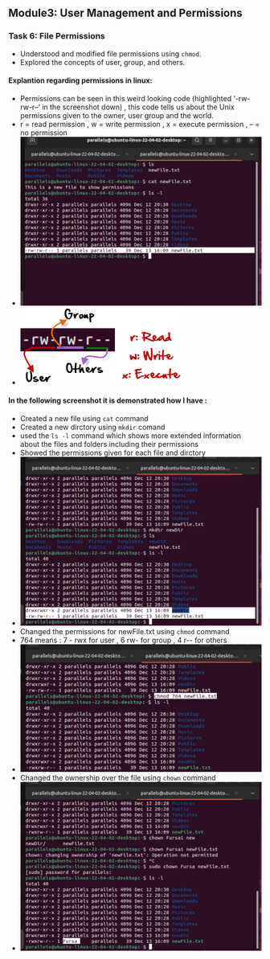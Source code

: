 
## Module3: User Management and Permissions

### Task 6: File Permissions
- Understood and modified file permissions using `chmod`.
- Explored the concepts of user, group, and others.

#### Explantion regarding permissions in linux:
- Permissions can be seen in this weird looking code (highlighted ‘-rw-rw-r–‘ in the screenshot down) , this code tells us about the Unix permissions given to the owner, user group and the world.
- r = read permission , w = write permission ,  x = execute permission , – = no permission
- ![Screenshot](../Screenshots/newFile.png)
- ![Screenshot](../Screenshots/permission.webp)

#### In the following screenshot it is demonstrated how I have :
- Created a new file using `cat` command
- Created a new dirctory using `mkdir` comand
- used the `ls -l` command which shows more extended information about the files and folders including their permissions
- Showed the permissions given for each file and dirctory
- ![Screenshot](../Screenshots/newFileFolder.png)
- Changed the permissions for newFile.txt using `chmod` command
- 764 means : 7 - rwx for user , 6 rw- for group , 4 r-- for others
- ![Screenshot](../Screenshots/chmod.png)
- Changed the ownership over the file using `chown` command
- ![Screenshot](../Screenshots/chown.png)


